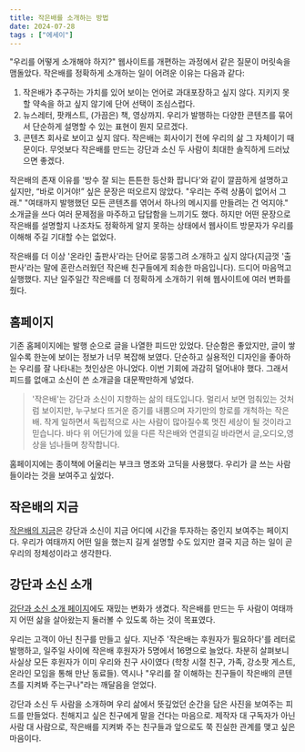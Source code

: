 ```yaml
---
title: 작은배를 소개하는 방법
date: 2024-07-28
tags : ["에세이"]
---
```


"우리를 어떻게 소개해야 하지?" 웹사이트를 개편하는 과정에서 같은 질문이 머릿속을 맴돌았다. 작은배를 정확하게 소개하는 일이 어려운 이유는 다음과 같다:

1. 작은배가 추구하는 가치를 있어 보이는 언어로 과대포장하고 싶지 않다. 지키지 못할 약속을 하고 싶지 않기에 단어 선택이 조심스럽다.
2. 뉴스레터, 팟캐스트, (가끔은) 책, 영상까지. 우리가 발행하는 다양한 콘텐츠를 묶어서 단순하게 설명할 수 있는 표현이 뭔지 모르겠다.
3. 콘텐츠 회사로 보이고 싶지 않다. 작은배는 회사이기 전에 우리의 삶 그 자체이기 때문이다. 무엇보다 작은배를 만드는 강단과 소신 두 사람이 최대한 솔직하게 드러났으면 좋겠다.

작은배의 존재 이유를 '방수 잘 되는 튼튼한 등산화 팝니다'와 같이 깔끔하게 설명하고 싶지만, “바로 이거야!” 싶은 문장은 떠오르지 않았다. "우리는 주력 상품이 없어서 그래." "여태까지 발행했던 모든 콘텐츠를 엮어서 하나의 메시지를 만들려는 건 억지야." 소개글을 쓰다 여러 문제점을 마주하고 답답함을 느끼기도 했다. 하지만 어떤 문장으로 작은배를 설명할지 나조차도 정확하게 알지 못하는 상태에서 웹사이트 방문자가 우리를 이해해 주길 기대할 수는 없었다.

작은배를 더 이상 '온라인 출판사'라는 단어로 뭉뚱그려 소개하고 싶지 않다(지금껏 '출판사'라는 말에 혼란스러웠던 작은배 친구들에게 죄송한 마음입니다). 드디어 마음먹고 실행했다. 지난 일주일간 작은배를 더 정확하게 소개하기 위해 웹사이트에 여러 변화를 줬다.

## 홈페이지
기존 홈페이지에는 발행 순으로 글을 나열한 피드만 있었다. 단순함은 좋았지만, 글이 쌓일수록 한눈에 보이는 정보가 너무 복잡해 보였다. 단순하고 실용적인 디자인을 좋아하는 우리를 잘 나타내는 첫인상은 아니었다. 이번 기회에 과감히 덜어내야 했다. 그래서 피드를 없애고 소신이 쓴 소개글을 대문짝만하게 넣었다.

> '작은배'는 강단과 소신이 지향하는 삶의 태도입니다. 멀리서 보면 멈춰있는 것처럼 보이지만, 누구보다 뜨거운 증기를 내뿜으며 자기만의 항로를 개척하는 작은 배. 작게 일하면서 독립적으로 사는 사람이 많아질수록 멋진 세상이 될 것이라고 믿습니다. 바다 위 어딘가에 있을 다른 작은배와 연결되길 바라면서 글,오디오,영상을 넘나들며 창작합니다.

홈페이지에는 종이책에 어울리는 부크크 명조와 고딕을 사용했다. 우리가 글 쓰는 사람들이라는 것을 보여주고 싶었다.

## 작은배의 지금
[작은배의 지금](https://jagunbae.com/about/)은 강단과 소신이 지금 어디에 시간을 투자하는 중인지 보여주는 페이지다. 우리가 여태까지 어떤 일을 했는지 길게 설명할 수도 있지만 결국 지금 하는 일이 곧 우리의 정체성이라고 생각한다.

## 강단과 소신 소개
[강단과 소신 소개 페이지](https://jagunbae.com/team/)에도 재밌는 변화가 생겼다. 작은배를 만드는 두 사람이 여태까지 어떤 삶을 살아왔는지 둘러볼 수 있도록 하는 것이 목표였다.

우리는 고객이 아닌 친구를 만들고 싶다. 지난주 '작은배는 후원자가 필요하다'를 레터로 발행하고, 일주일 사이에 작은배 후원자가 5명에서 16명으로 늘었다. 차분히 살펴보니 사실상 모든 후원자가 이미 우리와 친구 사이였다 (학창 시절 친구, 가족, 강소팟 게스트, 온라인 모임을 통해 만난 동료들). 역시나 "우리를 잘 이해하는 친구들이 작은배의 콘텐츠를 지켜봐 주는구나"라는 깨달음을 얻었다.

강단과 소신 두 사람을 소개하며 우리 삶에서 뜻깊었던 순간을 담은 사진을 보여주는 피드를 만들었다. 친해지고 싶은 친구에게 말을 건다는 마음으로. 제작자 대 구독자가 아닌 사람 대 사람으로, 작은배를 지켜봐 주는 친구들과 앞으로도 쭉 진실한 관계를 맺고 싶은 마음이다.